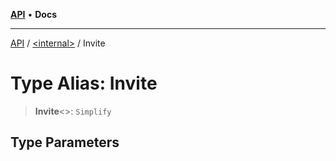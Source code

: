 [**API**](../../README.md) • **Docs**

***

[API](../../README.md) / [\<internal\>](../README.md) / Invite

# Type Alias: Invite

> **Invite**\<\>: `Simplify`

## Type Parameters
